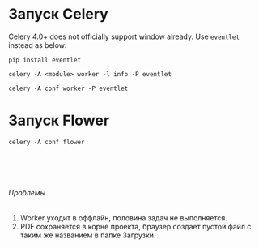 # Запуск Celery 

Celery 4.0+ does not officially support window already.
Use `eventlet` instead as below:

`pip install eventlet`

`celery -A <module> worker -l info -P eventlet`

`celery -A conf worker -P eventlet`

# Запуск Flower

`celery -A conf flower`


<br>
<br>
<br>

###### Проблемы
1) Worker уходит в оффлайн, половина задач не выполняется.
2) PDF сохраняется в корне проекта, браузер создает пустой файл с таким же названием в папке Загрузки.
